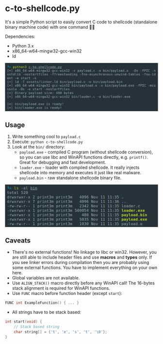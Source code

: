 # c-to-shellcode.py

It's a simple Python script to easily convert C code to shellcode (standalone binary machine code) with one command 👾🐚

Dependencies:

- Python 3.x
- x86_64-w64-mingw32-gcc-win32
- ld

![Screenshot: "c-to-shellcode.py" output](_img/img-01.png)

## Usage

1. Write something cool to `payload.c`
2. Execute: `python c-to-shellcode.py`
3. Look at the `bin/` directory:
   - `payload.exe` - compiled C program (without shellcode conversion), so you can use libc and WinAPI functions directly, e.g. `printf()`. Great for debugging and fast development.
   - `loader.exe` - loader with compiled shellcode. It really injects shellcode into memory and executes it just like real malware.
   - `payload.bin` - raw standalone shellcode binary file.

![Screenshot: "bin/" directory listing](_img/img-02.png)

## Caveats

- There's no external functions! No linkage to libc or win32. However, you are still able to include header files and use **macros** and **types** only. If you see linker errors during compilation then you are probably using some external functions. You have to implement everything on your own here.
- Global variables are not available.
- Use `ALIGN_STACK()` macro directly before any WinAPI call! The 16-bytes stack alignment is required for WinAPI functions.
- Use `FUNC` macro before function header (except `start`):

```c
FUNC int ExampleFunction() { ... } 
```

- All strings have to be stack based:

```c
int start(void) {
    // Stack based string
    char string[] = {'t', 'e', 's', 't', '\0'};
}
```
